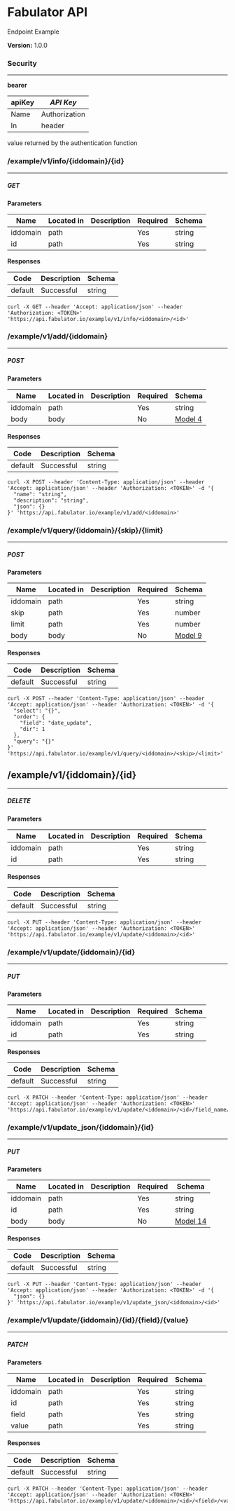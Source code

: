 Fabulator API
=============
Endpoint Example

**Version:** 1.0.0


### Security
---
**bearer**  

|apiKey|*API Key*|
|---|---|
|Name|Authorization|
|In|header|

**<TOKEN>** value returned by the authentication function

### /example/v1/info/{iddomain}/{id}
---
##### ***GET***
**Parameters**

| Name | Located in | Description | Required | Schema |
| ---- | ---------- | ----------- | -------- | ---- |
| iddomain | path |  | Yes | string |
| id | path |  | Yes | string |

**Responses**

| Code | Description | Schema |
| ---- | ----------- | ------ |
| default | Successful | string |

```
curl -X GET --header 'Accept: application/json' --header 'Authorization: <TOKEN>' 'https://api.fabulator.io/example/v1/info/<iddomain>/<id>'
```

### /example/v1/add/{iddomain}
---
##### ***POST***
**Parameters**

| Name | Located in | Description | Required | Schema |
| ---- | ---------- | ----------- | -------- | ---- |
| iddomain | path |  | Yes | string |
| body | body |  | No | [Model 4](#model-4) |

**Responses**

| Code | Description | Schema |
| ---- | ----------- | ------ |
| default | Successful | string |

```
curl -X POST --header 'Content-Type: application/json' --header 'Accept: application/json' --header 'Authorization: <TOKEN>' -d '{
  "name": "string",
  "description": "string",
  "json": {}
}' 'https://api.fabulator.io/example/v1/add/<iddomain>'
```

### /example/v1/query/{iddomain}/{skip}/{limit}
---
##### ***POST***
**Parameters**

| Name | Located in | Description | Required | Schema |
| ---- | ---------- | ----------- | -------- | ---- |
| iddomain | path |  | Yes | string |
| skip | path |  | Yes | number |
| limit | path |  | Yes | number |
| body | body |  | No | [Model 9](#model-9) |

**Responses**

| Code | Description | Schema |
| ---- | ----------- | ------ |
| default | Successful | string |

```
curl -X POST --header 'Content-Type: application/json' --header 'Accept: application/json' --header 'Authorization: <TOKEN>' -d '{
  "select": "{}",
  "order": {
    "field": "date_update",
    "dir": 1
  },
  "query": "{}"
}' 'https://api.fabulator.io/example/v1/query/<iddomain>/<skip>/<limit>'
```


## /example/v1/{iddomain}/{id}
---
##### ***DELETE***
**Parameters**

| Name | Located in | Description | Required | Schema |
| ---- | ---------- | ----------- | -------- | ---- |
| iddomain | path |  | Yes | string |
| id | path |  | Yes | string |

**Responses**

| Code | Description | Schema |
| ---- | ----------- | ------ |
| default | Successful | string |

```
curl -X PUT --header 'Content-Type: application/json' --header 'Accept: application/json' --header 'Authorization: <TOKEN>' 'https://api.fabulator.io/example/v1/update/<iddomain>/<id>'
```

### /example/v1/update/{iddomain}/{id}
---
##### ***PUT***
**Parameters**

| Name | Located in | Description | Required | Schema |
| ---- | ---------- | ----------- | -------- | ---- |
| iddomain | path |  | Yes | string |
| id | path |  | Yes | string |

**Responses**

| Code | Description | Schema |
| ---- | ----------- | ------ |
| default | Successful | string |

```
curl -X PATCH --header 'Content-Type: application/json' --header 'Accept: application/json' --header 'Authorization: <TOKEN>' 'https://api.fabulator.io/example/v1/update/<iddomain>/<id>/field_name/new%20value'
```

### /example/v1/update_json/{iddomain}/{id}
---
##### ***PUT***
**Parameters**

| Name | Located in | Description | Required | Schema |
| ---- | ---------- | ----------- | -------- | ---- |
| iddomain | path |  | Yes | string |
| id | path |  | Yes | string |
| body | body |  | No | [Model 14](#model-14) |

**Responses**

| Code | Description | Schema |
| ---- | ----------- | ------ |
| default | Successful | string |

```
curl -X PUT --header 'Content-Type: application/json' --header 'Accept: application/json' --header 'Authorization: <TOKEN>' -d '{
  "json": {}
}' 'https://api.fabulator.io/example/v1/update_json/<iddomain>/<id>'
```

### /example/v1/update/{iddomain}/{id}/{field}/{value}
---
##### ***PATCH***
**Parameters**

| Name | Located in | Description | Required | Schema |
| ---- | ---------- | ----------- | -------- | ---- |
| iddomain | path |  | Yes | string |
| id | path |  | Yes | string |
| field | path |  | Yes | string |
| value | path |  | Yes | string |

**Responses**

| Code | Description | Schema |
| ---- | ----------- | ------ |
| default | Successful | string |

```
curl -X PATCH --header 'Content-Type: application/json' --header 'Accept: application/json' --header 'Authorization: <TOKEN>' 'https://api.fabulator.io/example/v1/update/<iddomain>/<id>/<field>/<value>'
```
